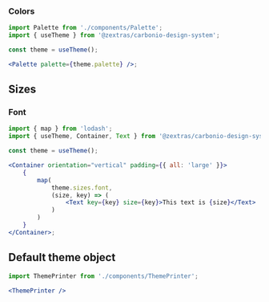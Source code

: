 <!--
SPDX-FileCopyrightText: 2021 Zextras <https://www.zextras.com>

SPDX-License-Identifier: AGPL-3.0-only
-->

### Colors

```jsx noeditor
import Palette from './components/Palette';
import { useTheme } from '@zextras/carbonio-design-system';

const theme = useTheme();

<Palette palette={theme.palette} />;

```

## Sizes

### Font

```jsx noeditor
import { map } from 'lodash';
import { useTheme, Container, Text } from '@zextras/carbonio-design-system';

const theme = useTheme();

<Container orientation="vertical" padding={{ all: 'large' }}>
	{
		map(
			theme.sizes.font,
			(size, key) => (
				<Text key={key} size={key}>This text is {size}</Text>
			)
		)
	}
</Container>;
```

## Default theme object

```jsx noeditor
import ThemePrinter from './components/ThemePrinter';

<ThemePrinter />
```

